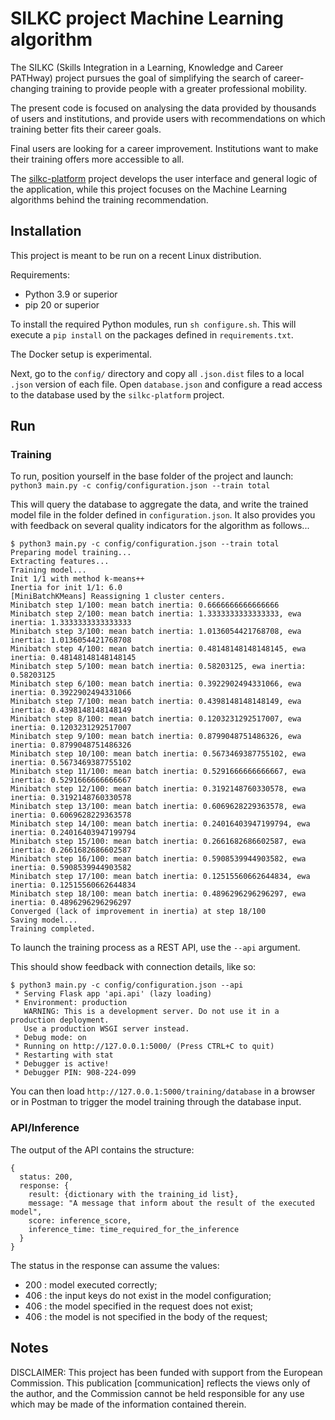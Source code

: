 # SILKC project Machine Learning algorithm

The SILKC (Skills Integration in a Learning, Knowledge and Career PATHway) project
pursues the goal of simplifying the search of career-changing training to provide
people with a greater professional mobility.

The present code is focused on analysing the data provided by thousands of users 
and institutions, and provide users with recommendations on which training better
fits their career goals.

Final users are looking for a career improvement.
Institutions want to make their training offers more accessible to all.

The [silkc-platform](https://github.com/silkc/silkc-platform) project develops the
user interface and general logic of the application, while this project focuses
on the Machine Learning algorithms behind the training recommendation.

## Installation

This project is meant to be run on a recent Linux distribution.

Requirements:
* Python 3.9 or superior
* pip 20 or superior

To install the required Python modules, run `sh configure.sh`. 
This will execute a `pip install` on the packages defined in `requirements.txt`.

The Docker setup is experimental.

Next, go to the `config/` directory and copy all `.json.dist` files to a local `.json` version of each file.
Open `database.json` and configure a read access to the database used by the `silkc-platform` project.

## Run

### Training

To run, position yourself in the base folder of the project and launch:
`python3 main.py -c config/configuration.json --train total`

This will query the database to aggregate the data, and write the trained model file in the folder defined in `configuration.json`.
It also provides you with feedback on several quality indicators for the algorithm as follows...
```
$ python3 main.py -c config/configuration.json --train total
Preparing model training...
Extracting features...
Training model...
Init 1/1 with method k-means++
Inertia for init 1/1: 6.0
[MiniBatchKMeans] Reassigning 1 cluster centers.
Minibatch step 1/100: mean batch inertia: 0.6666666666666666
Minibatch step 2/100: mean batch inertia: 1.3333333333333333, ewa inertia: 1.3333333333333333
Minibatch step 3/100: mean batch inertia: 1.0136054421768708, ewa inertia: 1.0136054421768708
Minibatch step 4/100: mean batch inertia: 0.48148148148148145, ewa inertia: 0.48148148148148145
Minibatch step 5/100: mean batch inertia: 0.58203125, ewa inertia: 0.58203125
Minibatch step 6/100: mean batch inertia: 0.3922902494331066, ewa inertia: 0.3922902494331066
Minibatch step 7/100: mean batch inertia: 0.4398148148148149, ewa inertia: 0.4398148148148149
Minibatch step 8/100: mean batch inertia: 0.1203231292517007, ewa inertia: 0.1203231292517007
Minibatch step 9/100: mean batch inertia: 0.8799048751486326, ewa inertia: 0.8799048751486326
Minibatch step 10/100: mean batch inertia: 0.5673469387755102, ewa inertia: 0.5673469387755102
Minibatch step 11/100: mean batch inertia: 0.5291666666666667, ewa inertia: 0.5291666666666667
Minibatch step 12/100: mean batch inertia: 0.3192148760330578, ewa inertia: 0.3192148760330578
Minibatch step 13/100: mean batch inertia: 0.6069628229363578, ewa inertia: 0.6069628229363578
Minibatch step 14/100: mean batch inertia: 0.24016403947199794, ewa inertia: 0.24016403947199794
Minibatch step 15/100: mean batch inertia: 0.2661682686602587, ewa inertia: 0.2661682686602587
Minibatch step 16/100: mean batch inertia: 0.5908539944903582, ewa inertia: 0.5908539944903582
Minibatch step 17/100: mean batch inertia: 0.12515560662644834, ewa inertia: 0.12515560662644834
Minibatch step 18/100: mean batch inertia: 0.4896296296296297, ewa inertia: 0.4896296296296297
Converged (lack of improvement in inertia) at step 18/100
Saving model...
Training completed.
```

To launch the training process as a REST API, use the `--api` argument.

This should show feedback with connection details, like so:
```
$ python3 main.py -c config/configuration.json --api
 * Serving Flask app 'api.api' (lazy loading)
 * Environment: production
   WARNING: This is a development server. Do not use it in a production deployment.
   Use a production WSGI server instead.
 * Debug mode: on
 * Running on http://127.0.0.1:5000/ (Press CTRL+C to quit)
 * Restarting with stat
 * Debugger is active!
 * Debugger PIN: 908-224-099
```
You can then load `http://127.0.0.1:5000/training/database` in a browser or in 
Postman to trigger the model training through the database input. 

### API/Inference

The output of the API contains the structure:

```
{
  status: 200,
  response: {
    result: {dictionary with the training_id list},
    message: "A message that inform about the result of the executed model",
    score: inference_score,
    inference_time: time_required_for_the_inference
  }
}
```

The status in the response can assume the values:
* 200 : model executed correctly;
* 406 : the input keys do not exist in the model configuration;
* 406 : the model specified in the request does not exist;
* 406 : the model is not specified in the body of the request;

## Notes

DISCLAIMER: This project has been funded with support from the European Commission.
This publication [communication] reflects the views only of the author, and the Commission cannot be held responsible for any use which may be made of the information contained therein.
